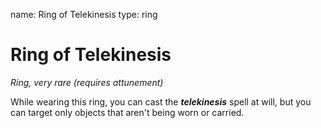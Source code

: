 name: Ring of Telekinesis
type: ring

# Ring of Telekinesis
_Ring, very rare (requires attunement)_

While wearing this ring, you can cast the **_telekinesis_** spell at will, but you can target only objects that aren't being worn or carried.
